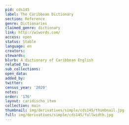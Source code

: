 ```yaml
---
pid: cds145
label: The Caribbean Dictionary
section: Reference
genre: Dictionaries
claimed_genre: dictionary
link: http://wiwords.com/
access: open
status: Stable
language: en
creators:
stewards:
blurb: A dictionary of Caribbean English
related_to:
sub_collections:
open_data:
added_by:
twitter:
census_year: '2020'
notes:
order: '176'
layout: caridischo_item
collection: main
thumbnail: img/derivatives/simple/cds145/thumbnail.jpg
full: img/derivatives/simple/cds145/fullwidth.jpg
---
```


